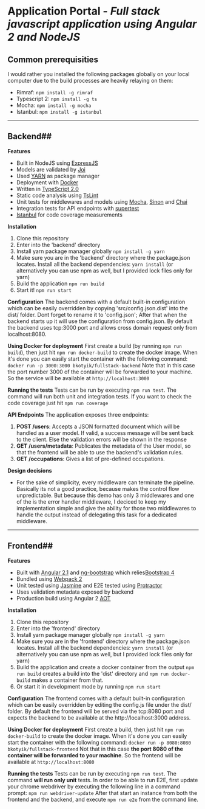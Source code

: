 Application Portal  - *Full stack javascript application using Angular 2 and NodeJS*
=======
## Common prerequisities ##
I would rather you installed the following packages globally on your local computer due to the build processes are heavily relaying on them:
 - Rimraf: `npm install -g rimraf`
 - Typescript 2: `npm install -g ts`
 - Mocha: `npm install -g mocha`
 - Istanbul: `npm install -g istanbul`

----------

## Backend##
**Features**
 - Built in NodeJS using [ExpressJS](http://expressjs.com)
 - Models are validated by [Joi](https://github.com/hapijs/joi)
 - Used [YARN](https://yarnpkg.com) as package manager
 - Deployment with [Docker](http://docker.com)
 - Written in [TypeScript 2.0](https://www.typescriptlang.org/docs/release-notes/typescript-2.0.html)
 - Static code analysis using [TsLint](https://github.com/palantir/tslint)
 - Unit tests for middlewares and models using [Mocha](https://mochajs.org), [Sinon](http://sinonjs.org) and [Chai](http://chaijs.com)
 - Integration tests for API endpoints with [supertest](https://github.com/visionmedia/supertest)
 - [Istanbul](https://github.com/gotwarlost/istanbul) for code coverage measurements

**Installation**

 1. Clone this repository
 2. Enter into the 'backend' directory
 3. Install yarn package manager globally
`npm install -g yarn`
 4. Make sure you are in the 'backend' directory where the package.json locates. Install all the backend dependencies:
 `yarn install` (or alternatively you can use npm as well, but I provided lock files only for yarn)
 5. Build the application
	`npm run build`
 6. Start it!
`npm run start`

**Configuration**
The backend comes with a default built-in configuration which can be easily overridden by copying 'src/config.json.dist' into the dist/ folder. Dont forget to rename it to 'config.json'; After that when the backend starts up it will use the configuration from config.json.
By default the backend uses tcp:3000 port and allows cross domain request only from localhost:8080.

**Using Docker for deployment**
First create a build (by running `npm run build`), then just hit `npm run docker-build` to create the docker image. 
When it's done you can easily start the container with the following command: `docker run -p 3000:3000 bkotyik/fullstack-backend`
Note that in this case the port number 3000 of the container will be forwarded to your machine. 
So the service will be available at `http://localhost:3000`

**Running the tests**
Tests can be run by executing `npm run test`. The command will run both unit and integration tests.
If you want to check the code coverage just hit `npm run coverage`

**API Endpoints**
The application exposes three endpoints:
 1. **POST /users**: Accepts a JSON formatted document which will be handled as a user model. If valid, a success message will be sent back to the client. Else the validation errors will be shown in the response
 2.  **GET /users/metadata**: Publicates the metadata of the User model, so that the frontend will be able to use the backend's validation rules.
 3.  **GET /occupations**: Gives a list of pre-defined occupations.

**Design decisions**

 - For the sake of simplicity, every middleware can terminate the pipeline. Basically its not a good practice, because makes the control flow unpredictable. But because this demo has only 3 middlewares and one of the is the error handler middleware, I deciced to keep my implementation simple and give the ability for those two middlewares to handle the output instead of delegating this task for a dedicated middleware.

----------

## Frontend##

**Features**

 - Built with [Angular 2.1](https://angular.io) and [ng-bootstrap](http://ng-bootstrap.github.io) which relies[Bootstrap 4](http://v4-alpha.getbootstrap.com)
 - Bundled using [Webpack 2](https://github.com/webpack/webpack)
 - Unit tested using [Jasmine](http://http://jasmine.github.io) and E2E tested using [Protractor](http://www.protractortest.org/)
 - Uses validation metadata exposed by backend
 - Production build using Angular 2 [AOT](https://angular.io/docs/ts/latest/cookbook/aot-compiler.html)
  
 **Installation**
 
 1. Clone this repository
 2. Enter into the 'frontend' directory
 3. Install yarn package manager globally
`npm install -g yarn`
 4. Make sure you are in the 'frontend' directory where the package.json locates. Install all the backend dependencies:
 `yarn install` (or alternatively you can use npm as well, but I provided lock files only for yarn)
 5. Build the application and create a docker container from the output
	`npm run build` creates a build into the 'dist' directory and `npm run docker-build` makes a container from that. 
 6. Or start it in development mode by running `npm run start`

 **Configuration**
  The frontend comes with a default built-in configuration which can be easily overridden by editing the config.js file under the dist/ folder. 
  By default the frontend will be served via the tcp:8080 port and expects the backend to be available at the http://localhost:3000 address.


**Using Docker for deployment**
First create a build, then just hit `npm run docker-build` to create the docker image. 
When it's done you can easily start the container with the following command: `docker run -p 8080:8080 bkotyik/fullstack-frontend`
Not that in this case **the port 8080 of the container will be forwarded to your machine**. 
So the frontend will be available at `http://localhost:8080`

**Running the tests**
Tests can be run by executing `npm run test`. The command **will run only unit** tests.
In order to be able to run E2E, first update your chrome webdriver by executing the following line in a command prompt: `npm run webdriver-update`
After that start an instance from both the frontend and the backend, and execute `npm run e2e` from the command line.
